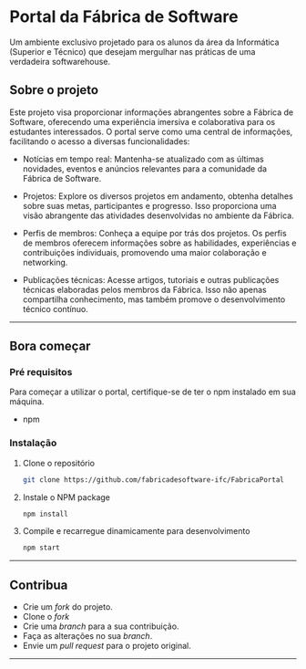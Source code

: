 # Portal da Fábrica de Software
Um ambiente exclusivo projetado para os alunos da área da Informática (Superior e Técnico) que desejam mergulhar nas práticas de uma verdadeira softwarehouse.

## Sobre o projeto

Este projeto visa proporcionar informações abrangentes sobre a Fábrica de Software, oferecendo uma experiência imersiva e colaborativa para os estudantes interessados. O portal serve como uma central de informações, facilitando o acesso a diversas funcionalidades:

* Notícias em tempo real: Mantenha-se atualizado com as últimas novidades, eventos e anúncios relevantes para a comunidade da Fábrica de Software.

* Projetos: Explore os diversos projetos em andamento, obtenha detalhes sobre suas metas, participantes e progresso. Isso proporciona uma visão abrangente das atividades desenvolvidas no ambiente da Fábrica.

* Perfis de membros: Conheça a equipe por trás dos projetos. Os perfis de membros oferecem informações sobre as habilidades, experiências e contribuições individuais, promovendo uma maior colaboração e networking.

* Publicações técnicas: Acesse artigos, tutoriais e outras publicações técnicas elaboradas pelos membros da Fábrica. Isso não apenas compartilha conhecimento, mas também promove o desenvolvimento técnico contínuo.


---

## Bora começar

### Pré requisitos

Para começar a utilizar o portal, certifique-se de ter o npm instalado em sua máquina.

* npm

### Instalação

1. Clone o repositório
   ```sh
   git clone https://github.com/fabricadesoftware-ifc/FabricaPortal
   ```
2. Instale o NPM package
   ```sh
   npm install
   ```
3. Compile e recarregue dinamicamente para desenvolvimento
   ```sh
   npm start
   ```
---

## Contribua

-   Crie um _fork_ do projeto.
-   Clone o _fork_
-   Crie uma _branch_ para a sua contribuição.
-   Faça as alterações no sua _branch_.
-   Envie um _pull request_ para o projeto original.

---

